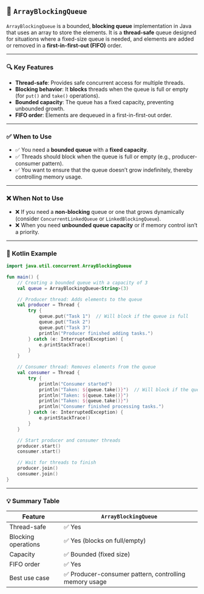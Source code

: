 ## 🧠 `ArrayBlockingQueue`

`ArrayBlockingQueue` is a bounded, **blocking queue** implementation in Java that uses an array to store the elements. 
It is a **thread-safe** queue designed for situations where a fixed-size queue is needed, and elements are added or removed in a **first-in-first-out (FIFO)** order.

---

### 🔍 Key Features

- **Thread-safe**: Provides safe concurrent access for multiple threads.
- **Blocking behavior**: It **blocks** threads when the queue is full or empty (for `put()` and `take()` operations).
- **Bounded capacity**: The queue has a fixed capacity, preventing unbounded growth.
- **FIFO order**: Elements are dequeued in a first-in-first-out order.

---

### ✅ When to Use

- ✅ You need a **bounded queue** with a **fixed capacity**.
- ✅ Threads should block when the queue is full or empty (e.g., producer-consumer pattern).
- ✅ You want to ensure that the queue doesn’t grow indefinitely, thereby controlling memory usage.

---

### ❌ When Not to Use

- ❌ If you need a **non-blocking** queue or one that grows dynamically (consider `ConcurrentLinkedQueue` or `LinkedBlockingQueue`).
- ❌ When you need **unbounded queue capacity** or if memory control isn’t a priority.

---

### 📌 Kotlin Example

```kotlin
import java.util.concurrent.ArrayBlockingQueue

fun main() {
    // Creating a bounded queue with a capacity of 3
    val queue = ArrayBlockingQueue<String>(3)

    // Producer thread: Adds elements to the queue
    val producer = Thread {
        try {
            queue.put("Task 1")  // Will block if the queue is full
            queue.put("Task 2")
            queue.put("Task 3")
            println("Producer finished adding tasks.")
        } catch (e: InterruptedException) {
            e.printStackTrace()
        }
    }

    // Consumer thread: Removes elements from the queue
    val consumer = Thread {
        try {
            println("Consumer started")
            println("Taken: ${queue.take()}")  // Will block if the queue is empty
            println("Taken: ${queue.take()}")
            println("Taken: ${queue.take()}")
            println("Consumer finished processing tasks.")
        } catch (e: InterruptedException) {
            e.printStackTrace()
        }
    }

    // Start producer and consumer threads
    producer.start()
    consumer.start()

    // Wait for threads to finish
    producer.join()
    consumer.join()
}
```

---

### 💡 Summary Table

| Feature               | `ArrayBlockingQueue`        |
|-----------------------|-----------------------------|
| Thread-safe           | ✅ Yes                      |
| Blocking operations   | ✅ Yes (blocks on full/empty) |
| Capacity              | ✅ Bounded (fixed size)     |
| FIFO order            | ✅ Yes                      |
| Best use case         | ✅ Producer-consumer pattern, controlling memory usage  |
